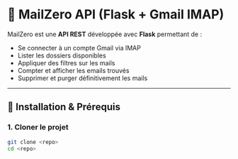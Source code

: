 # 📧 MailZero API (Flask + Gmail IMAP)

MailZero est une **API REST** développée avec **Flask** permettant de :
- Se connecter à un compte Gmail via IMAP  
- Lister les dossiers disponibles  
- Appliquer des filtres sur les mails  
- Compter et afficher les emails trouvés  
- Supprimer et purger définitivement les mails  

---

## 🚀 Installation & Prérequis

### 1. Cloner le projet
```bash
git clone <repo>
cd <repo>
